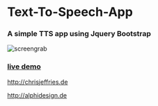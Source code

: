 # Text-To-Speech-App
### A simple TTS app using Jquery Bootstrap

![screengrab](https://user-images.githubusercontent.com/6659864/54160644-668b7a00-4450-11e9-96c3-75731a5fc446.png)

### [live demo](https://codesandbox.io/s/mqnx7ypz1y)

http://chrisjeffries.de

http://alphidesign.de
